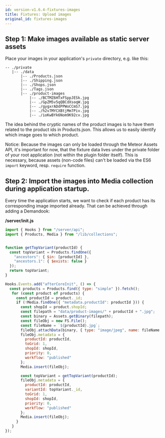 ```yaml
---
id: version-v1.6.4-fixtures-images
title: Fixtures: Upload images
original_id: fixtures-images
---
```

    
## Step 1: Make images available as static server assets
Place your images in your application's `private` directory, e.g. like this:

```
-- ./private
   |-- ./data
       |-- ./Products.json
       |-- ./Shipping.json
       |-- ./Shops.json
       |-- ./Tags.json
       |-- ./product-images
           |-- ./BCTMZ6HTxFSppJESk.jpg     
           |-- ./GpZM5v5qQBCdXsoqW.jpg
           |-- ./gygxrADdPPWoCCmS7.jpg
           |-- ./h2v7MYCXBtjMm7Piv.jpg
           |-- ./ioKwBYk6Nom9K92cv.jpg
```
The idea behind the cryptic names of the product images is to have them related to the product ids in Products.json. This allows us to easily identify which image goes to which product.

Notice: Because the images can only be loaded through the Meteor Assets API, it's important for now, that the fixture data lives under the private folder of your root application (not within the plugin folder itself). This is necessary, because assets (non-code files) can't be loaded via the ES6 `import` keyword, resp. `require` function.

## Step 2: Import the images into Media collection during application startup.

Every time the application starts, we want to check if each product has its corresponding image imported already. That can be achieved through adding a Demandook:

**/server/init.js**
```js
import { Hooks } from "/server/api";
import { Products, Media } from "/lib/collections";


function getTopVariant(productId) {
  const topVariant = Products.findOne({
    "ancestors": { $in: [productId] },
    "ancestors.1": { $exists: false }
  });
  return topVariant;
}

Hooks.Events.add("afterCoreInit", () => {
  const products = Products.find({ type: "simple" }).fetch();
   for (const product of products) {
     const productId = product._id;
     if (!Media.findOne({ "metadata.productId": productId })) {
       const shopId = product.shopId;
       const filepath = "data/product-images/" + productId + ".jpg";
       const binary = Assets.getBinary(filepath);
       const fileObj = new FS.File();
       const fileName = `${productId}.jpg`;
       fileObj.attachData(binary, { type: "image/jpeg", name: fileName });
       fileObj.metadata = {
         productId: productId,
         toGrid: 1,
         shopId: shopId,
         priority: 0,
         workflow: "published"
       };
       Media.insert(fileObj);

       const topVariant = getTopVariant(productId);
       fileObj.metadata = {
         productId: productId,
         variantId: topVariant._id,
         toGrid: 1,
         shopId: shopId,
         priority: 0,
         workflow: "published"
       };
       Media.insert(fileObj);
     }
   }
});
```
